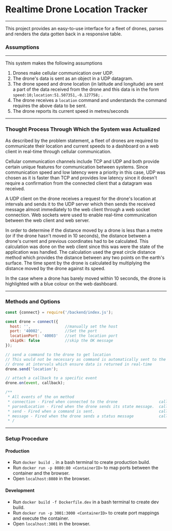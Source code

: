 # Realtime Drone Location Tracker
---

This project provides an easy-to-use interface for a fleet of drones, parses and renders the data gotten back in a responsive table.

### Assumptions
---
This system makes the following assumptions

1. Drones make cellular communication over UDP.
2. The drone's data is sent as an object in a UDP datagram.
3. The drone speed and drone location (in latitude and longitude) are sent a part of the data received from the drone and this 
   data is in the form `speed:10;location:51.507351,-0.127758;` .
4. The drone receives a `location` command and understands the command requires the above data to be sent.
5. The drone reports its current speed in metres/seconds

---

### Thought Process Through Which the System was Actualized

As described by the problem statement, a fleet of drones are required to communicate their location and current speeds to a dashboard on a web client in real-time through cellular communication.

 Cellular communication channels include TCP and UDP and both provide certain unique features for communication between systems. Since communication speed and low latency were a priority in this case, UDP was chosen as it is faster than TCP and provides low latency since it doesn't require a confirmation from the connected client that a datagram was received.

 A UDP client on the drone receives a request for the drone's location at intervals and sends it to the UDP server which then sends the received message almost immediately to the web client through a web socket connection. Web sockets were used to enable real-time communication between the web client and web server.

 In order to determine if the distance moved by a drone is less than a metre (or if the drone hasn't moved in 10 seconds), the distance between a drone's current and previous coordinates had to be calculated. This calculation was done on the web client since this was were the state of the application was handled. The calculation used the great circle distance method which provides the distance between any two points on the earth's surface. The time spent by the drone is calculated by multiplying the distance moved by the drone against its speed.

In the case where a drone has barely moved within 10 seconds, the drone is highlighted with a blue colour on the web dashboard.

---

### Methods and Options

```js
const {connect} = require('/backend/index.js');

const drone = connect({
  host: '',               //manually set the host
  port: '40002',          //Set the port
  locationPort: '40003'   //set the location port
  skipOk: false           //skip the OK message
});

// send a command to the drone to get location
// This would not be necessary as command is automatically sent to the 
// drone at intervals which ensure data is returned in real-time
drone.send('location');

// attach a callback to a specific event
drone.on(event, callback);

/**
 * All events of the on method
 * connection - Fired when connected to the drone                  callback()
 * parsedLocation - Fired when the drone sends its state message.  callback(locationObject, webSocketConnection)
 * send - Fired when a command is sent.                            callback(error, messageLength)
 * message - Fired when the drone sends a status message           callback(message, udpConnection)
 * /

```
---

### Setup Procedure

#### Production

- Run `docker build .` in a bash terminal to create production build.
- Run `docker run -p 8080:80 <ContainerID>` to map ports between the container and the browser.
- Open `localhost:8080` in the browser.

#### Development

- Run `docker build -f Dockerfile.dev` in a bash terminal to create dev build.
- Run `docker run -p 3001:3000 <ContainerID>` to create port mappings and execute the container.
- Open `localhost:3001` in the browser.

